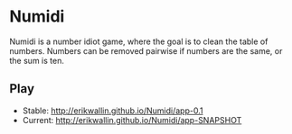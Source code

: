 Numidi
======

Numidi is a number idiot game, where the goal is to clean the table of numbers. Numbers can be removed pairwise if numbers are the same, or the sum is ten. 

Play
----
* Stable: <http://erikwallin.github.io/Numidi/app-0.1>
* Current: <http://erikwallin.github.io/Numidi/app-SNAPSHOT>
